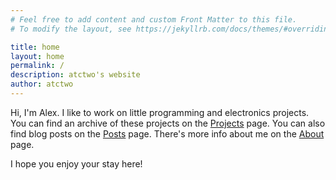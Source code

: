 ```yaml
---
# Feel free to add content and custom Front Matter to this file.
# To modify the layout, see https://jekyllrb.com/docs/themes/#overriding-theme-defaults

title: home
layout: home
permalink: /
description: atctwo's website
author: atctwo
---
```


Hi, I'm Alex.  I like to work on little programming and electronics projects.  
You can find an archive of these projects on the [Projects](/projects/) page.  You can also find blog posts on the [Posts](/posts/) page.  There's more info about me on the [About](/about) page.

I hope you enjoy your stay here!

<script>
    document.getElementById("home-page-image").onclick = () => {
        document.getElementById("lonk").style.display = "block";
    }
</script>